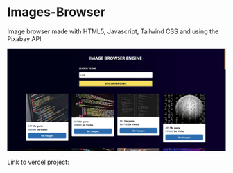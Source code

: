 # Images-Browser
Image browser made with HTML5, Javascript, Tailwind CSS and using the Pixabay API


<img src='project finished/ex.jpg' alt='image project'/>

<p>Link to vercel project: <a href='https://images-browser.vercel.app/' target='_blank'</a> </p>

